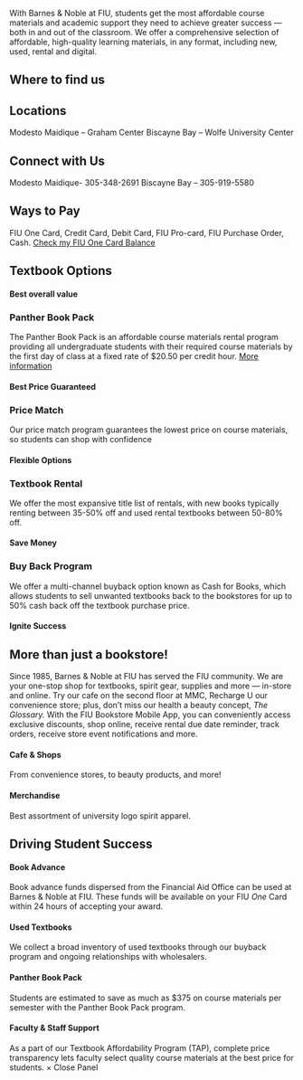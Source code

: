 With Barnes & Noble at FIU, students get the most affordable course materials and academic support they need to achieve greater success — both in and out of the classroom. We offer a comprehensive selection of affordable, high-quality learning materials, in any format, including new, used, rental and digital.
## Where to find us
## Locations
Modesto Maidique – Graham Center
Biscayne Bay – Wolfe University Center
## Connect with Us
Modesto Maidique- 305-348-2691
Biscayne Bay – 305-919-5580
## Ways to Pay
FIU One Card, Credit Card, Debit Card, FIU Pro-card, FIU Purchase Order, Cash.
[Check my FIU One Card Balance](https://get.cbord.com/fiucash/full/prelogin.php)
## Textbook Options
#### Best overall value
### Panther Book Pack
The Panther Book Pack is an affordable course materials rental program providing all undergraduate students with their required course materials by the first day of class at a fixed rate of $20.50 per credit hour.
[More information](https://shop.fiu.edu/firstday/)
#### Best Price Guaranteed
### Price Match
Our price match program guarantees the lowest price on course materials, so students can shop with confidence
#### Flexible Options
### Textbook Rental
We offer the most expansive title list of rentals, with new books typically renting between 35-50% off and used rental textbooks between 50-80% off.
#### Save Money
### Buy Back Program
We offer a multi-channel buyback option known as Cash for Books, which allows students to sell unwanted textbooks back to the bookstores for up to 50% cash back off the textbook purchase price.
#### Ignite Success
## More than just a bookstore!
Since 1985, Barnes & Noble at FIU has served the FIU community. We are your one-stop shop for textbooks, spirit gear, supplies and more — in-store and online. Try our cafe on the second floor at MMC, Recharge U our convenience store; plus, don’t miss our health a beauty concept,  _The Glossary._
With the FIU Bookstore Mobile App, you can conveniently access exclusive discounts, shop online, receive rental due date reminder, track orders, receive store event notifications and more.
#### Cafe & Shops
From convenience stores, to beauty products, and more!
#### Merchandise
Best assortment of university logo spirit apparel.
## Driving Student Success
#### Book Advance
Book advance funds dispersed from the Financial Aid Office can be used at Barnes & Noble at FIU. These funds will be available on your FIU _One_ Card within 24 hours of accepting your award.
#### Used Textbooks
We collect a broad inventory of used textbooks through our buyback program and ongoing relationships with wholesalers.
#### Panther Book Pack
Students are estimated to save as much as $375 on course materials per semester with the Panther Book Pack program.
#### Faculty & Staff Support
As a part of our Textbook Affordability Program (TAP), complete price transparency lets faculty select quality course materials at the best price for students.
× Close Panel 

